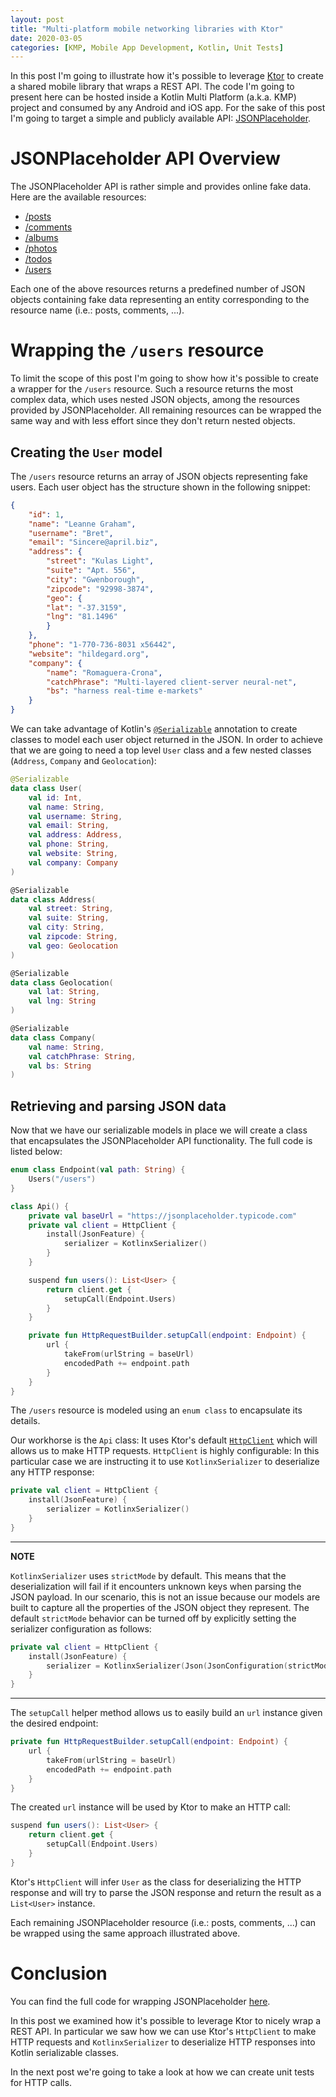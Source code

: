 ```yaml
---
layout: post
title: "Multi-platform mobile networking libraries with Ktor"
date: 2020-03-05
categories: [KMP, Mobile App Development, Kotlin, Unit Tests]
---
```

In this post I'm going to illustrate how it's possible to leverage [Ktor](https://ktor.io/) to create a shared mobile library that wraps a REST API. The code I'm going to present here can be hosted inside a Kotlin Multi Platform (a.k.a. KMP) project and consumed by any Android and iOS app. For the sake of this post I'm going to target a simple and publicly available API: [JSONPlaceholder](https://jsonplaceholder.typicode.com/).


# JSONPlaceholder API Overview

The JSONPlaceholder API is rather simple and provides online fake data. Here are the available resources:
* [/posts](https://jsonplaceholder.typicode.com/posts)
* [/comments](https://jsonplaceholder.typicode.com/comments)
* [/albums](https://jsonplaceholder.typicode.com/albums)
* [/photos](https://jsonplaceholder.typicode.com/photos)
* [/todos](https://jsonplaceholder.typicode.com/todos)
* [/users](https://jsonplaceholder.typicode.com/users)

Each one of the above resources returns a predefined number of JSON objects containing fake data representing an entity corresponding to the resource name (i.e.: posts, comments, ...).


# Wrapping the `/users` resource

To limit the scope of this post I'm going to show how it's possible to create a wrapper for the `/users` resource. Such a resource returns the most complex data, which uses nested JSON objects, among the resources provided by JSONPlaceholder. All remaining resources can be wrapped the same way and with less effort since they don't return nested objects.


## Creating the `User` model

The `/users` resource returns an array of JSON objects representing fake users. Each user object has the structure shown in the following snippet:

~~~ json
{
    "id": 1,
    "name": "Leanne Graham",
    "username": "Bret",
    "email": "Sincere@april.biz",
    "address": {
        "street": "Kulas Light",
        "suite": "Apt. 556",
        "city": "Gwenborough",
        "zipcode": "92998-3874",
        "geo": {
        "lat": "-37.3159",
        "lng": "81.1496"
        }
    },
    "phone": "1-770-736-8031 x56442",
    "website": "hildegard.org",
    "company": {
        "name": "Romaguera-Crona",
        "catchPhrase": "Multi-layered client-server neural-net",
        "bs": "harness real-time e-markets"
    }
}
~~~

We can take advantage of Kotlin's [`@Serializable`](https://github.com/Kotlin/kotlinx.serialization) annotation to create classes to model each user object returned in the JSON. In order to achieve that we are going to need a top level `User` class and a few nested classes (`Address`, `Company` and `Geolocation`):

~~~ kotlin
@Serializable
data class User(
    val id: Int,
    val name: String,
    val username: String,
    val email: String,
    val address: Address,
    val phone: String,
    val website: String,
    val company: Company
)

@Serializable
data class Address(
    val street: String,
    val suite: String,
    val city: String,
    val zipcode: String,
    val geo: Geolocation
)

@Serializable
data class Geolocation(
    val lat: String,
    val lng: String
)

@Serializable
data class Company(
    val name: String,
    val catchPhrase: String,
    val bs: String
)
~~~


## Retrieving and parsing JSON data

Now that we have our serializable models in place we will create a class that encapsulates the JSONPlaceholder API functionality. The full code is listed below:

~~~ kotlin
enum class Endpoint(val path: String) {
    Users("/users")
}

class Api() {
    private val baseUrl = "https://jsonplaceholder.typicode.com"
    private val client = HttpClient {
        install(JsonFeature) {
            serializer = KotlinxSerializer()
        }
    }

    suspend fun users(): List<User> {
        return client.get {
            setupCall(Endpoint.Users)
        }
    }

    private fun HttpRequestBuilder.setupCall(endpoint: Endpoint) {
        url {
            takeFrom(urlString = baseUrl)
            encodedPath += endpoint.path
        }
    }
}
~~~

The `/users` resource is modeled using an `enum class` to encapsulate its details.

Our workhorse is the `Api` class: It uses Ktor's default [`HttpClient`](https://api.ktor.io/1.3.2/io.ktor.client/-http-client/index.html) which will allows us to make HTTP requests. `HttpClient` is highly configurable: In this particular case we are instructing it to use `KotlinxSerializer` to deserialize any HTTP response:

~~~ kotlin
private val client = HttpClient {
    install(JsonFeature) {
        serializer = KotlinxSerializer()
    }
}
~~~

---
**NOTE**

`KotlinxSerializer` uses `strictMode` by default. This means that the deserialization will fail if it encounters unknown keys when parsing the JSON payload. In our scenario, this is not an issue because our models are built to capture all the properties of the JSON object they represent. The default `strictMode` behavior can be turned off by explicitly setting the serializer configuration as follows:

~~~ kotlin
private val client = HttpClient {
    install(JsonFeature) {
        serializer = KotlinxSerializer(Json(JsonConfiguration(strictMode = false)))
    }
}
~~~
---

The `setupCall` helper method allows us to easily build an `url` instance given the desired endpoint:

~~~ kotlin
private fun HttpRequestBuilder.setupCall(endpoint: Endpoint) {
    url {
        takeFrom(urlString = baseUrl)
        encodedPath += endpoint.path
    }
}
~~~

The created `url` instance will be used by Ktor to make an HTTP call:

~~~ kotlin
suspend fun users(): List<User> {
    return client.get {
        setupCall(Endpoint.Users)
    }
}
~~~

Ktor's `HttpClient` will infer `User` as the class for deserializing the HTTP response and will try to parse the JSON response and return the result as a `List<User>` instance.

Each remaining JSONPlaceholder resource (i.e.: posts, comments, ...) can be wrapped using the same approach illustrated above.


# Conclusion

You can find the full code for wrapping JSONPlaceholder [here]().

In this post we examined how it's possible to leverage Ktor to nicely wrap a REST API. In particular we saw how we can use Ktor's `HttpClient` to make HTTP requests and `KotlinxSerializer` to deserialize HTTP responses into Kotlin serializable classes.

In the next post we're going to take a look at how we can create unit tests for HTTP calls.
